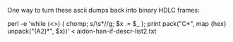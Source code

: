 
One way to turn these ascii dumps back into binary HDLC frames:

perl -e 'while (<>) { chomp; s/\s*//g; $x .= $_ }; print pack("C*", map {hex} unpack("(A2)*", $x))' < aidon-han-if-descr-list2.txt 


